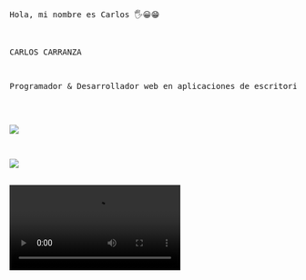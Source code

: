 <html>
<pre>
<body>



Hola, mi nombre es Carlos 🖐😀😁


CARLOS CARRANZA <br/>
<p>Programador & Desarrollador web en aplicaciones de escritorio.</p>
 


<a href="mailto:iesc_jcarlos@hotmail.com" target="blank"><img src="https://img.shields.io/badge/Gmail-D14836?style=for-the-badge&logo=gmail&logoColor=white"></a>



<a href="https://www.linkedin.com/in/jcarlos-carranza/" target="blank"><img src="https://img.shields.io/badge/LinkedIn-0077B5?style=for-the-badge&logo=linkedin&logoColor=white"></a>

<video src="https://www.youtube.com/watch?v=ZtfXKrdxi0k">


</body> 
  
  </html>



